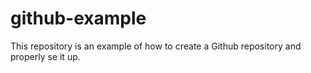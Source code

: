 # github-example
This repository is an example of how to create a Github repository and properly se it up.
